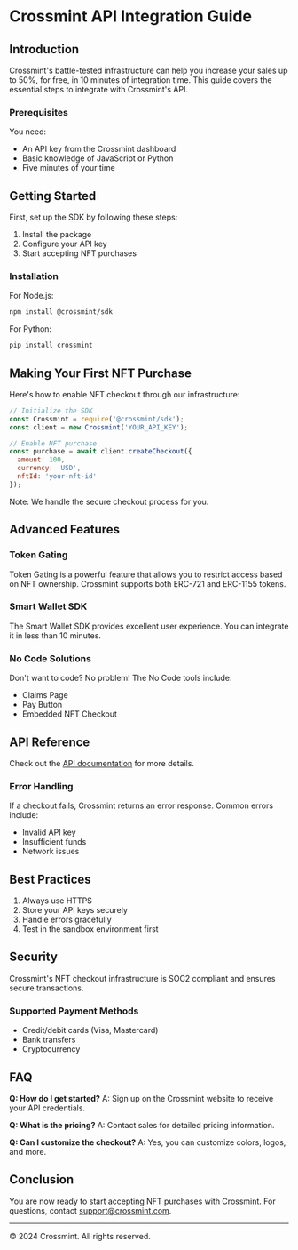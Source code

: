 # Crossmint API Integration Guide


## Introduction

Crossmint's battle-tested infrastructure can help you increase your sales up to 50%, for free, in 10 minutes of integration time. This guide covers the essential steps to integrate with Crossmint's API.

### Prerequisites

You need:
- An API key from the Crossmint dashboard
- Basic knowledge of JavaScript or Python
- Five minutes of your time

## Getting Started

First, set up the SDK by following these steps:

1. Install the package
2. Configure your API key
3. Start accepting NFT purchases

### Installation

For Node.js:
```bash
npm install @crossmint/sdk
```

For Python:
```bash
pip install crossmint
```

## Making Your First NFT Purchase

Here's how to enable NFT checkout through our infrastructure:

```javascript
// Initialize the SDK
const Crossmint = require('@crossmint/sdk');
const client = new Crossmint('YOUR_API_KEY');

// Enable NFT purchase
const purchase = await client.createCheckout({
  amount: 100,
  currency: 'USD',
  nftId: 'your-nft-id'
});
```

Note: We handle the secure checkout process for you.

## Advanced Features

### Token Gating

Token Gating is a powerful feature that allows you to restrict access based on NFT ownership. Crossmint supports both ERC-721 and ERC-1155 tokens.

### Smart Wallet SDK

The Smart Wallet SDK provides excellent user experience. You can integrate it in less than 10 minutes.

### No Code Solutions

Don't want to code? No problem! The No Code tools include:
- Claims Page
- Pay Button
- Embedded NFT Checkout

## API Reference

Check out the [API documentation](https://docs.crossmint.com) for more details.

### Error Handling

If a checkout fails, Crossmint returns an error response. Common errors include:
- Invalid API key
- Insufficient funds
- Network issues

## Best Practices

1. Always use HTTPS
2. Store your API keys securely
3. Handle errors gracefully
4. Test in the sandbox environment first

## Security

Crossmint's NFT checkout infrastructure is SOC2 compliant and ensures secure transactions.

### Supported Payment Methods
- Credit/debit cards (Visa, Mastercard)
- Bank transfers
- Cryptocurrency

## FAQ

**Q: How do I get started?**
A: Sign up on the Crossmint website to receive your API credentials.

**Q: What is the pricing?**
A: Contact sales for detailed pricing information.

**Q: Can I customize the checkout?**
A: Yes, you can customize colors, logos, and more.

## Conclusion

You are now ready to start accepting NFT purchases with Crossmint. For questions, contact support@crossmint.com.

---
© 2024 Crossmint. All rights reserved.
